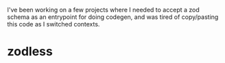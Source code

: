 I've been working on a few projects where I needed to accept a zod schema as an entrypoint for doing codegen, and was
tired of copy/pasting this code as I switched contexts.

# zodless
